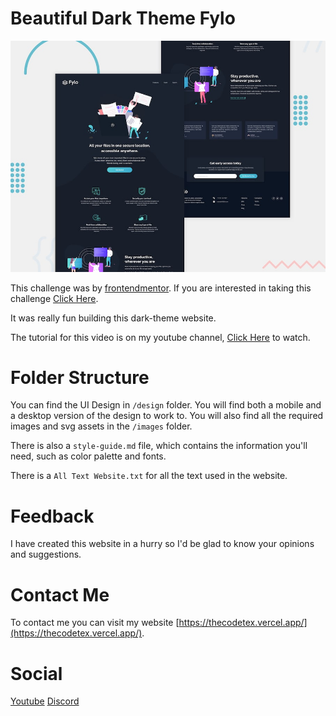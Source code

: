 # Beautiful Dark Theme Fylo

![Design preview](./design/desktop-preview.jpg)

This challenge was by [frontendmentor](frontendmentor.io). If you are interested in taking this challenge [Click Here](https://www.frontendmentor.io/challenges/fylo-dark-theme-landing-page-5ca5f2d21e82137ec91a50fd).

It was really fun building this dark-theme website.

The tutorial for this video is on my youtube channel, [Click Here](https://www.youtube.com/channel/UCRWxkcKlKLkUyO5I5VlQivg) to watch.

# Folder Structure

You can find the UI Design in `/design` folder. You will find both a mobile and a desktop version of the design to work to. You will also find all the required images and svg assets in the `/images` folder.

There is also a `style-guide.md` file, which contains the information you'll need, such as color palette and fonts.

There is a `All Text Website.txt` for all the text used in the website.

# Feedback

I have created this website in a hurry so I'd be glad to know your opinions and suggestions.

# Contact Me

To contact me you can visit my website [https://thecodetex.vercel.app/](https://thecodetex.vercel.app/).

# Social
[Youtube](https://www.youtube.com/channel/UCRWxkcKlKLkUyO5I5VlQivg)
[Discord](https://discord.gg/2JAhVvsPkm)
